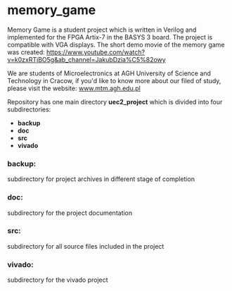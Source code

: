 # memory_game

Memory Game is a student project which is written in Verilog and implemented for the FPGA Artix-7 in the BASYS 3 board.
The project is compatible with VGA displays.
The short demo movie of the memory game was created: https://www.youtube.com/watch?v=k0zxRTjBO5g&ab_channel=JakubDzia%C5%82owy 

We are students of Microelectronics at AGH University of Science and Technology in Cracow, if you'd like to know more about our filed of study, please visit the website: www.mtm.agh.edu.pl

Repository has one main directory **uec2_project** which is divided into four subdirectories: 
* **backup**
* **doc**
* **src**
* **vivado**

### backup: 
subdirectory for project archives in different stage of completion

### doc:
subdirectory for the project documentation

### src:
subdirectory for all source files included in the project

### vivado:
subdirectory for the vivado project 
